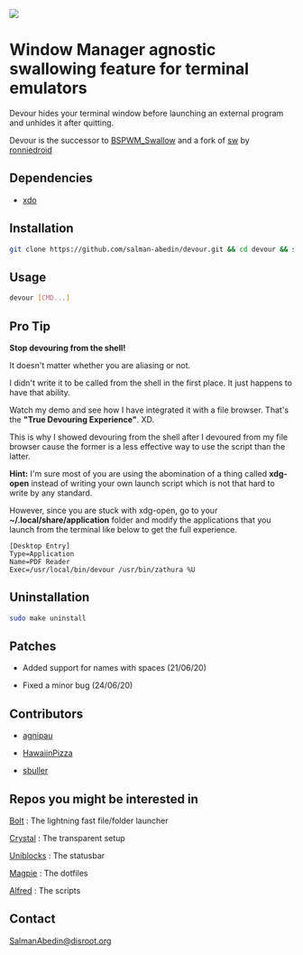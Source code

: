 ![](demo/preview.gif)

# Window Manager agnostic swallowing feature for terminal emulators

Devour hides your terminal window before launching an external program and unhides it after quitting.

Devour is the successor to
[BSPWM_Swallow](https://github.com/salman-abedin/bspwm_swallow)
and a fork of
[sw](https://github.com/ronniedroid/.dotfiles/blob/master/Scripts/sw) by
[ronniedroid](https://github.com/ronniedroid)

## Dependencies

-  [xdo](https://github.com/baskerville/xdo)

## Installation

```sh
git clone https://github.com/salman-abedin/devour.git && cd devour && sudo make install
```

## Usage

```sh
devour [CMD...]
```

## Pro Tip

**Stop devouring from the shell!**

It doesn't matter whether you are aliasing or not.

I didn't write it to be called from the shell in the first place.
It just happens to have that ability.

Watch my demo and see how I have integrated it with a file browser.
That's the **"True Devouring Experience"**. XD.

This is why I showed devouring from the shell after I devoured from my file browser cause the former is a less effective way to use the script than the latter.

**Hint:** I'm sure most of you are using the abomination of a thing called **xdg-open** instead of writing your own launch script which is not that hard to write by any standard.

However, since you are stuck with xdg-open, go to your **~/.local/share/application** folder and modify the applications that you launch from the terminal like below to get the full experience.

```
[Desktop Entry]
Type=Application
Name=PDF Reader
Exec=/usr/local/bin/devour /usr/bin/zathura %U
```

## Uninstallation

```sh
sudo make uninstall
```

## Patches

-  Added support for names with spaces (21/06/20)

-  Fixed a minor bug (24/06/20)

## Contributors

-  [agnipau](https://github.com/agnipau)

-  [HawaiinPizza](https://github.com/HawaiinPizza)

-  [sbuller](https://github.com/sbuller)

## Repos you might be interested in

[Bolt](https://github.com/salman-abedin/bolt)
: The lightning fast file/folder launcher

[Crystal](https://github.com/salman-abedin/crystal)
: The transparent setup

[Uniblocks](https://github.com/salman-abedin/uniblocks)
: The statusbar

[Magpie](https://github.com/salman-abedin/magpie)
: The dotfiles

[Alfred](https://github.com/salman-abedin/alfred)
: The scripts

## Contact

SalmanAbedin@disroot.org

